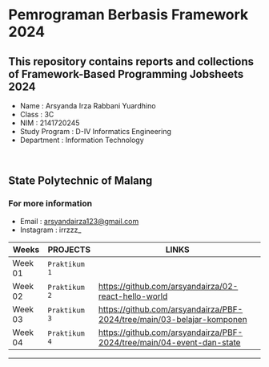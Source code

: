 # Pemrograman Berbasis Framework 2024

## **This repository contains reports and collections of Framework-Based Programming Jobsheets 2024**

- Name          : Arsyanda Irza Rabbani Yuardhino
- Class         : 3C
- NIM           : 2141720245
- Study Program : D-IV Informatics Engineering
- Department    : Information Technology

‎
## State Polytechnic of Malang

### For more information
- Email     : arsyandairza123@gmail.com
- Instagram : irrzzz_


|Weeks           |PROJECTS                       |LINKS                        |
|----------------|-------------------------------|-----------------------------|
|Week 01         |`Praktikum 1`|  
|Week 02         |`Praktikum 2`|https://github.com/arsyandairza/02-react-hello-world|
|Week 03         |`Praktikum 3`|https://github.com/arsyandairza/PBF-2024/tree/main/03-belajar-komponen|
|Week 04         |`Praktikum 4`|https://github.com/arsyandairza/PBF-2024/tree/main/04-event-dan-state|
--------------
